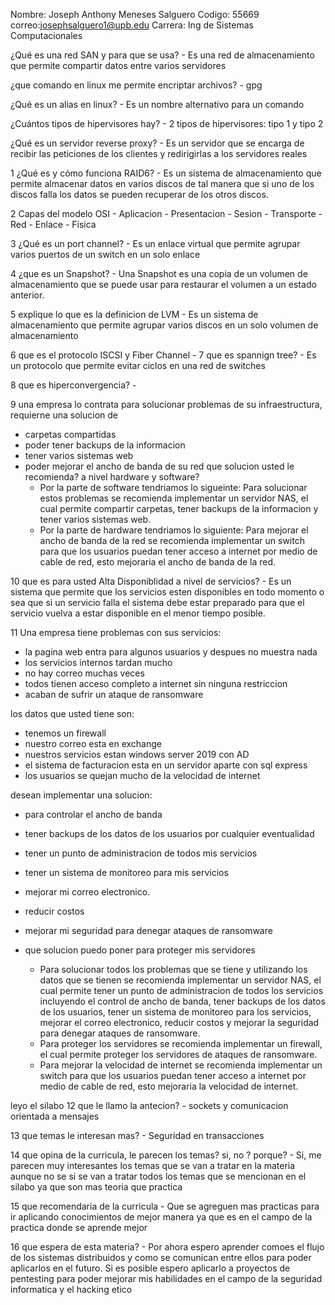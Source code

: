 Nombre: Joseph Anthony Meneses Salguero             Codigo: 55669           correo:josephsalguero1@upb.edu
Carrera: Ing de Sistemas Computacionales


¿Qué es una red SAN y para que se usa?
    - Es una red de almacenamiento que permite compartir datos entre varios servidores

¿que comando en linux me permite encriptar archivos?
    - gpg

¿Qué es un alias en linux?
    - Es un nombre alternativo para un comando

¿Cuántos tipos de hipervisores hay?
    - 2 tipos de hipervisores: tipo 1 y tipo 2

¿Qué es un servidor reverse proxy?
    - Es un servidor que se encarga de recibir las peticiones de los clientes y redirigirlas a los servidores reales

1 ¿Qué es y cómo funciona RAID6?
    - Es un sistema de almacenamiento que permite almacenar datos en varios discos de tal manera que si uno de los discos falla los datos se pueden recuperar de los otros discos. 

2 Capas del modelo OSI
    - Aplicacion
    - Presentacion
    - Sesion
    - Transporte
    - Red
    - Enlace
    - Fisica

3 ¿Qué es un port channel?
    - Es un enlace virtual que permite agrupar varios puertos de un switch en un solo enlace

4 ¿que es un Snapshot?
    - Una Snapshot es una copia de un volumen de almacenamiento que se puede usar para restaurar el volumen a un estado anterior.

5 explique lo que es la definicion de LVM
    - Es un sistema de almacenamiento que permite agrupar varios discos en un solo volumen de almacenamiento

6 que es el protocolo ISCSI y Fiber Channel
    - 
7 que es spannign tree?
    - Es un protocolo que permite evitar ciclos en una red de switches

8 que es hiperconvergencia?
    -

9 una empresa lo contrata para solucionar problemas de su infraestructura, requierne una solucion de
- carpetas compartidas
- poder tener backups de la informacion
- tener varios sistemas web
- poder mejorar el ancho de banda de su red
que solucion usted le recomienda? a nivel hardware y software?
    - Por la parte de software tendriamos lo sigueinte:
        Para solucionar estos problemas se recomienda implementar un servidor NAS, el cual permite compartir carpetas, tener backups de la informacion y tener varios sistemas web. 
    - Por la parte de hardware tendriamos lo siguiente:
        Para mejorar el ancho de banda de la red se recomienda implementar un switch para que los usuarios puedan tener acceso a internet por medio de cable de red, esto mejoraria el ancho de banda de la red.

10 que es para usted Alta Disponiblidad a nivel de servicios?
    - Es un sistema que permite que los servicios esten disponibles en todo momento o sea que si un servicio falla el sistema debe estar preparado para que el servicio vuelva a estar disponible en el menor tiempo posible.

11
Una empresa tiene problemas con sus servicios: 
- la pagina web entra para algunos usuarios y despues no muestra nada
- los servicios internos tardan mucho
- no hay correo muchas veces
- todos tienen acceso completo a internet sin ninguna restriccion
- acaban de sufrir un ataque de ransomware

los datos que usted tiene son: 
- tenemos un firewall
- nuestro correo esta en exchange
- nuestros servicios estan windows server 2019 con AD
- el sistema de facturacion esta en un servidor aparte con sql express
- los usuarios se quejan mucho de la velocidad de internet

desean implementar una solucion:
- para controlar el ancho de banda
- tener backups de los datos de los usuarios por cualquier eventualidad
- tener un punto de administracion de todos mis servicios
- tener un sistema de monitoreo para mis servicios
- mejorar mi correo electronico.
- reducir costos
- mejorar mi seguridad para denegar ataques de ransomware
- que solucion puedo poner para proteger mis servidores

    - Para solucionar todos los problemas que se tiene y utilizando los datos que se tienen se recomienda implementar un servidor NAS, el cual permite tener un punto de administracion de todos los servicios incluyendo el control de ancho de banda, tener backups de los datos de los usuarios, tener un sistema de monitoreo para los servicios, mejorar el correo electronico, reducir costos y mejorar la seguridad para denegar ataques de ransomware.
    - Para proteger los servidores se recomienda implementar un firewall, el cual permite proteger los servidores de ataques de ransomware.
    - Para mejorar la velocidad de internet se recomienda implementar un switch para que los usuarios puedan tener acceso a internet por medio de cable de red, esto mejoraria la velocidad de internet.

leyo el silabo 
12 que le llamo la antecion?
    - sockets y comunicacion orientada a mensajes

13 que temas le interesan mas? 
    - Seguridad en transacciones

14 que opina de la curricula, le parecen los temas? si, no ? porque?
    - Si, me parecen muy interesantes los temas que se van a tratar en la materia aunque no se si se van a tratar todos los temas que se mencionan en el silabo ya que son mas teoria que practica

15 que recomendaria de la curricula
    - Que se agreguen mas practicas para ir aplicando conocimientos de mejor manera ya que es en el campo de la practica donde se aprende mejor
    
16 que espera de esta materia? 
    - Por ahora espero aprender comoes el flujo de los sistemas distribuidos y como se comunican entre ellos para poder aplicarlos en el futuro. Si es posible espero aplicarlo a proyectos de pentesting para poder mejorar mis habilidades en el campo de la seguridad informatica y el hacking etico
